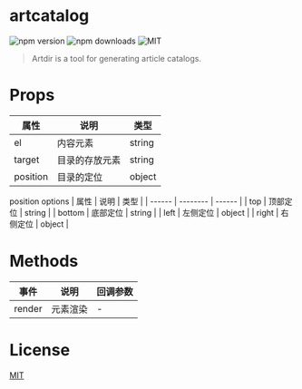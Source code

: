 # artcatalog

![npm version](https://img.shields.io/npm/v/artcatalog.svg)
![npm downloads](https://img.shields.io/npm/dt/artcatalog.svg)
![MIT](https://img.shields.io/badge/license-MIT-blue.svg)

> Artdir is a tool for generating article catalogs.

# Props

| 属性     | 说明           | 类型   |
| -------- | -------------- | ------ |
| el       | 内容元素       | string |
| target   | 目录的存放元素 | string |
| position | 目录的定位     | object |

position options
| 属性   | 说明     | 类型   |
| ------ | -------- | ------ |
| top    | 顶部定位 | string |
| bottom | 底部定位 | string |
| left   | 左侧定位 | object |
| right  | 右侧定位 | object |

# Methods

| 事件   | 说明     | 回调参数 |
| ------ | -------- | -------- |
| render | 元素渲染 | -        |

# License
[MIT](https://github.com/bestvist/artcatalog/blob/master/LICENSE)